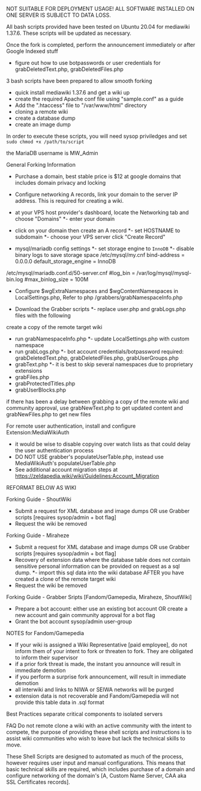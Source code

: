 NOT SUITABLE FOR DEPLOYMENT USAGE! ALL SOFTWARE INSTALLED ON ONE SERVER IS SUBJECT TO DATA LOSS.

All bash scripts provided have been tested on Ubuntu 20.04 for mediawiki 1.37.6. These scripts will be updated as necessary.

Once the fork is completed, perform the announcement immediately or after Google Indexed stuff

* figure out how to use botpasswords or user credentials for grabDeletedText.php, grabDeletedFiles.php

3 bash scripts have been prepared to allow smooth forking
* quick install mediawiki 1.37.6 and get a wiki up
* create the required Apache conf file using "sample.conf" as a guide
* Add the ".htaccess" file to "/var/www/html" directory
* cloning a remote wiki
* create a database dump
* create an image dump

In order to execute these scripts, you will need sysop priviledges and set `sudo chmod +x /path/to/script`

the MariaDB username is MW_Admin

General Forking Information
- Purchase a domain, best stable price is $12 at google domains that includes domain privacy and locking
- Configure networking A records, link your domain to the server IP address. This is required for creating a wiki.
- at your VPS host provider's dashboard, locate the Networking tab and choose "Domains"
*- enter your domain
- click on your domain then create an A record
*- set HOSTNAME to subdomain
*- choose your VPS server
click "Create Record"

- mysql/mariadb config settings
*- set storage engine to `InnoDB`
*- disable binary logs to save storage space
/etc/mysql/my.cnf
bind-address		= 0.0.0.0
default_storage_engine	= InnoDB

/etc/mysql/mariadb.conf.d/50-server.cnf
#log_bin                = /var/log/mysql/mysql-bin.log
#max_binlog_size        = 100M

- Configure $wgExtraNamespaces and $wgContentNamespaces in LocalSettings.php, Refer to php /grabbers/grabNamespaceInfo.php

- Download the Grabber scripts
*- replace user.php and grabLogs.php files with the following


create a copy of the remote target wiki
- run grabNamespaceInfo.php	
*- update LocalSettings.php with custom namespace
- run grabLogs.php 
*- bot account credentials/botpassword required: grabDeletedText.php, grabDeletedFiles.php, grabUserGroups.php
- grabText.php
*- it is best to skip several namespaces due to proprietary extensions
- grabFiles.php
- grabProtectedTitles.php	
- grabUserBlocks.php

if there has been a delay between grabbing a copy of the remote wiki and community approval, use grabNewText.php to get updated content and grabNewFiles.php to get new files


For remote user authentication, install and configure Extension:MediaWikiAuth
- it would be wise to disable copying over watch lists as that could delay the user authentication process
- DO NOT USE grabber's populateUserTable.php, instead use MediaWikiAuth's populateUserTable.php
- See additional account migration steps at https://zeldapedia.wiki/wiki/Guidelines:Account_Migration


REFORMAT BELOW AS WIKI

Forking Guide - ShoutWiki
- Submit a request for XML database and image dumps OR use Grabber scripts [requires sysop/admin + bot flag]
- Request the wiki be removed


Forking Guide - Miraheze 
- Submit a request for XML database and image dumps OR use Grabber scripts [requires sysop/admin + bot flag]
- Recovery of extension data where the database table does not contain sensitive personal information can be provided on request as a sql dump.
*- import this sql data into the wiki database AFTER you have created a clone of the remote target wiki
- Request the wiki be removed


Forking Guide - Grabber Sripts [Fandom/Gamepedia, Miraheze, ShoutWiki]
- Prepare a bot account: either use an existing bot account OR create a new account and gain community approval for a bot flag
- Grant the bot account sysop/admin user-group


NOTES for Fandom/Gamepedia
* If your wiki is assigned a Wiki Representative [paid employee], do not inform them of your intent to fork or threaten to fork. They are obligated to inform their supervisor
* if a prior fork threat is made, the instant you announce will result in immediate demotion
* if you perform a surprise fork announcement, will result in immediate demotion
* all interwiki and links to NIWA or SEIWA networks will be purged
* extension data is not recoverable and Fandom/Gamepedia will not provide this table data in .sql format


Best Practices
separate critical components to isolated servers

FAQ
Do not remote clone a wiki with an active community with the intent to compete, the purpose of providing these shell scripts and instructions is to assist wiki communities who wish to leave but lack the technical skills to move.

These Shell Scripts are designed to automated as much of the process, however requires user input and manual configurations. This means that basic technical skills are required, which includes purchase of a domain and configure networking of the domain's [A, Custom Name Server, CAA  aka SSL Certificates records].
